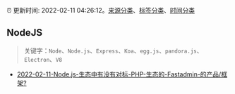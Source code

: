 :alarm_clock: 更新时间: 2022-02-11 04:26:12。[来源分类](../README.md)、[标签分类](../TAGS.md)、[时间分类](../TIMELINE.md)

## NodeJS


> 关键字：`Node`、`Node.js`、`Express`、`Koa`、`egg.js`、`pandora.js`、`Electron`、`V8`



- [2022-02-11-Node.js-生态中有没有对标-PHP-生态的-Fastadmin-的产品/框架?](https://www.v2ex.com/t/833166) 